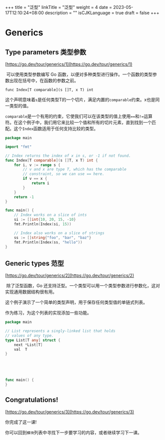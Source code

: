 +++
title = "泛型"
linkTitle = "泛型"
weight = 4
date = 2023-05-17T12:10:24+08:00
description = ""
isCJKLanguage = true
draft = false
+++
# Generics

##  Type parameters 类型参数

[https://go.dev/tour/generics/1](https://go.dev/tour/generics/1)

​	可以使用类型参数编写 Go 函数，以便对多种类型进行操作。一个函数的类型参数出现在括号中，在函数的参数之前。

```
func Index[T comparable](s []T, x T) int
```

​	这个声明意味着`s`是任何类型T的一个切片，满足内置的`comparable`约束。x也是同一类型的值。

​	`comparable`是一个有用的约束，它使我们可以在该类型的值上使用`==`和`!=`运算符。在这个例子中，我们用它来比较一个值和所有的切片元素，直到找到一个匹配。这个`Index`函数适用于任何支持比较的类型。


```go 
package main

import "fmt"

// Index returns the index of x in s, or -1 if not found.
func Index[T comparable](s []T, x T) int {
	for i, v := range s {
		// v and x are type T, which has the comparable
		// constraint, so we can use == here.
		if v == x {
			return i
		}
	}
	return -1
}

func main() {
	// Index works on a slice of ints
	si := []int{10, 20, 15, -10}
	fmt.Println(Index(si, 15))

	// Index also works on a slice of strings
	ss := []string{"foo", "bar", "baz"}
	fmt.Println(Index(ss, "hello"))
}

```


##  Generic types 范型

[https://go.dev/tour/generics/2](https://go.dev/tour/generics/2)

​	除了泛型函数，Go 还支持泛型。一个类型可以用一个类型参数进行参数化，这对实现通用数据结构很有用。

​	这个例子演示了一个简单的类型声明，用于保存任何类型值的单链式列表。

作为练习，为这个列表的实现添加一些功能。

```go title="main.go" 
package main

// List represents a singly-linked list that holds
// values of any type.
type List[T any] struct {
	next *List[T]
	val  T
}





func main() {
}

```

##  Congratulations!

[https://go.dev/tour/generics/3](https://go.dev/tour/generics/3)

你完成了这一课!

你可以回到`模块`列表中寻找下一步要学习的内容，或者继续学习下一课。